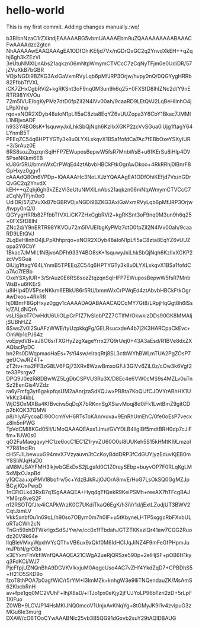 # hello-world
This is my first commit.
Adding changes manually.:wq!

b3BlbnNzaC1rZXktdjEAAAAABG5vbmUAAAAEbm9uZQAAAAAAAAABAAACFwAAAAdzc2gtcn
NhAAAAAwEAAQAAAgEA1ODfOhiKEfjd7Vx/nGDrQvGC2q2YnvdXkEH++qZqhj6gh3kZEzVI
3eUtuNMXlLnAbs21aqkzn06mNtpWmymCTVCcC7zCqNyTFjm0e0UdiDR/57jZVuXkB7bGBR
VOjxNGDi9BZKG3AxlGaVxmRVyLqb6pMfJRP3Orjw/hvpy0nQ/0QGYygHRRb82FfbbTfVXL
iCK7ZHxCgbRVi2+kgRKSnt3oF9nq0M3un9h6q25+0FXSfD8lhIZNc2d/Y9nERTR98YKVOu
72m5IVUEIbgKyPMz7dtD0fpZil2N4lVv00ah/9caaRD9LEtQVJ2LqBeHlInhO4jLPpXhhp
rqo+xNOR2XDyb48aIoN1pLfl5aC8zta8EqYZ6vUUZopa3Y6CbY1Bkac7JMMlL1NBjvoADF
h933Y4BO8sK+1squwyJxiLhkSbQjNqh6KzlIxXGKP2zcVvSGua0iUjg1ftagY64LYnmB5T
PEEqZC54q6HPTYGTy3k8u0LYXLxkqvX1BSa1fofdCa7Ac7fEBbOxeYSXyIUR+3/SrAuz0E
6RS8sozZtqzqnSqlHFP7EWuposBepwW5fsR7MnbWsB+u6fKErSu8iHlp4DV5PseNKkm6EB
kU86r5RU/bmmWxCrPWqEd4ztAbvbHBCkFtkOgrAwDkoo+4RkRRhj0lBnrF8GpHxyz0ggv1
cAAAdQ8On6VPDp+lQAAAAHc3NoLXJzYQAAAgEA1ODfOhiKEfjd7Vx/nGDrQvGC2q2YnvdX
kEH++qZqhj6gh3kZEzVI3eUtuNMXlLnAbs21aqkzn06mNtpWmymCTVCcC7zCqNyTFjm0e0
UdiDR/57jZVuXkB7bGBRVOjxNGDi9BZKG3AxlGaVxmRVyLqb6pMfJRP3Orjw/hvpy0nQ/0
QGYygHRRb82FfbbTfVXLiCK7ZHxCgbRVi2+kgRKSnt3oF9nq0M3un9h6q25+0FXSfD8lhI
ZNc2d/Y9nERTR98YKVOu72m5IVUEIbgKyPMz7dtD0fpZil2N4lVv00ah/9caaRD9LEtQVJ
2LqBeHlInhO4jLPpXhhprqo+xNOR2XDyb48aIoN1pLfl5aC8zta8EqYZ6vUUZopa3Y6CbY
1Bkac7JMMlL1NBjvoADFh933Y4BO8sK+1squwyJxiLhkSbQjNqh6KzlIxXGKP2zcVvSGua
0iUjg1ftagY64LYnmB5TPEEqZC54q6HPTYGTy3k8u0LYXLxkqvX1BSa1fofdCa7Ac7fEBb
OxeYSXyIUR+3/SrAuz0E6RS8sozZtqzqnSqlHFP7EWuposBepwW5fsR7MnbWsB+u6fKErS
u8iHlp4DV5PseNKkm6EBkU86r5RU/bmmWxCrPWqEd4ztAbvbHBCkFtkOgrAwDkoo+4RkRR
hj0lBnrF8GpHxyz0ggv1cAAAADAQABAAACAQCqMY7Gt8/LRpjHqGgt8h6lSsk/ZALdNQrA
vsLISjxoT7GwHdU6UiOLpCrF1Z7IvSlobPZZ7CTlfM/OkwkizDDs90GK8MMAljjSUBhHZZ
6SwsZv0I2SuAFzWWE/tyUzpkkgFg/GELRsucxdeA4b7j2K3HARCpaCkEvc+OmWp1qPJ64z
voEpydVB+aJ8O6siTXGHyZzgXageYrrx27Q9rUej0+43A3aEsd/R1BVe8dxZXAQIacPpDC
bn2Rs0DWqpmaoHaEs+7sYi4sw/elraqRtj8SL3ctbWYhBWLmTUA2PgZOsP7geUCwJRZ4T+
zT2tv+ma2FF3zG8LV6FGj73XRv8WzwBmxoGFJi3GlVv6ZiL0z/cOw3k6Vgf2te33Psrgw7
DPQ9J0ezRi8DBwWZ5LgDbCSPVU3Ru3X/D8Ec4e6VW0cMS9s4MZLv0uTnSz2EenGis4VZdz
ra6yFmfg3yt6gakpfqsUM2aAnrjzaSdKQJwxPB8ta7KoQiJfCJDVYrABhHX1UVkKz34kbL
WjCSOxMXBa4KfBvcivs5qDqX7bRKnnSgXSwvMoqj8d0iFk1LwtBmZ9gitCDp2bKQK37QMW
p8/hIyAFycoaDl90OcmYvH6RTsToKAn/vuva+9EnRhUmEhC/0fe0oEsP7vecxz8ln5nPWG
TpVdCMl8KGd05Il/UMoQAAAQEAxs1Jmu/GVYDLB4llgIBf5mdtBRH0dp7cJiFfm+1UW0s0
qO2FuMaegqvyHC1ze6ocC1EC1Z1ryvZU60O0sl8UUKeh5S15kHMtKI9LmzoIY7R81nciRn
cH5FJILbewuuG94mvX7Vzyauvn3tCcKoyBddDRP3fCdGUYjyzEduvKjEB0mY8SlWJqHaD0
aM8MJSAYFMH3lkjwbGExDxS2jLgsfd0C1Z0reySEbp+buyvOP7F0RLqKgLM5xMjxOJapBd
y1QCaa+xpPMVl8bofrv/5c+YdzBJkRJjOJOrA8mvE/HoG7LsOkSQ0GgMZJpBCyjKQxPwpD
1nCFiOLk43RxB7q1SgAAAQEA+Hyq4gTfQekR9KeiPSMh+reeAX7hTFcgBAJYM6rp9veS2F
n12RSOTQfJIe4iCAPkWrzK0C7UKdiTkaQ6EgK/h3iVr1d/jExtLZodjUT3BWV2CqtJzmLV
Vkk5xnbf0u1n69qL/h90so7OBym0m7h0IF+u5tKbyneLHTP5xggcRbFXxbULoRTaCWh2cN
TnGn59xhDTWkrIgxSdSJYw/w/cc0x1fTbdahJGTZTKKxzlQr41aw7CGG2Ruodz20V9k64e
IlqBleVMxyWpxhVYsQThvVB6ux9xQkf0M6IdHCIJqJiNZ4F9mFeGfPHpmJumJPbN/grOBs
x3EYxmFhVkfiWnfQAAAQEA21CWgA2ueRjQRSze590p+2elHjSF+pOB6H1kyq3FdKCi/WJ7
PjcFfpjUZNQnBhA9DGVKVIkxjuM0AqgcUso4AC7vZHf4YkdZqD7+CPBDhS5+H21O5SKD9o
fzoT8thPOA7p0agfWiC/r5rYM+I3ImMZk+knhgW3e9lliTNQendauZK/MsAmS62KbcbRnH
av+fpe1gq0MC2VUhF+lhjX8aD/+lTJo1px0eKjy2jFUJYoLP96bTzri2zD+5rLpF1XIFuo
Z0WB+9LCVJP14HsMKlJNQ0mcoV1UnjxAvKNqYg+8tGMyJK9i1v4zvlpuG3zMGu6Ie3murg
DXAW/cO6TOoCYwAAABNlc25vb3B5QG91dGxvb2suY29tAQIDBAUG
